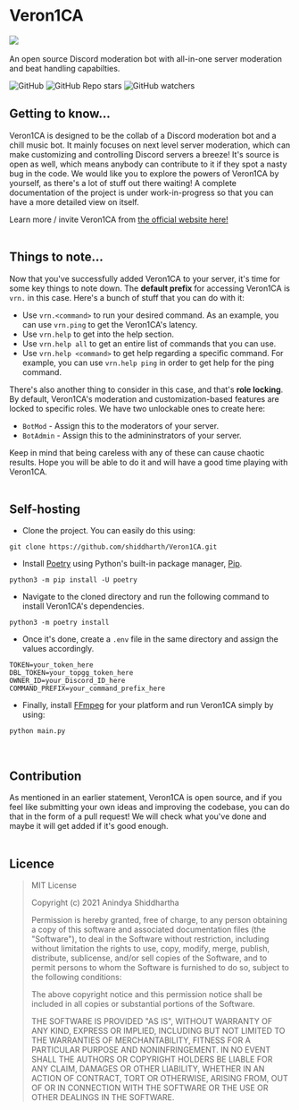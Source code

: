 # Veron1CA
<img src="https://i.imgur.com/oSyJaep.jpg"><br><br>
An open source Discord moderation bot with all-in-one server moderation and beat handling capabilties.

![GitHub](https://img.shields.io/github/license/shiddharth/Veron1CA?color=blue&style=for-the-badge)
![GitHub Repo stars](https://img.shields.io/github/stars/shiddharth/Veron1CA?color=blue&style=for-the-badge)
![GitHub watchers](https://img.shields.io/github/watchers/shiddharth/Veron1CA?color=blue&style=for-the-badge)

## Getting to know...
Veron1CA is designed to be the collab of a Discord moderation bot and a chill music bot. It mainly focuses on next level server moderation, which can make customizing and controlling Discord servers a breeze! It's source is open as well, which means anybody can contribute to it if they spot a nasty bug in the code. We would like you to explore the powers of Veron1CA by yourself, as there's a lot of stuff out there waiting! A complete documentation of the project is under work-in-progress so that you can have a more detailed view on itself.

Learn more / invite Veron1CA from [the official website here!](https://shiddharth.github.io/Veron1CA)
<br><br>

## Things to note...
Now that you've successfully added Veron1CA to your server, it's time for some key things to note down. The **default prefix** for accessing Veron1CA is `vrn.` in this case. Here's a bunch of stuff that you can do with it:
* Use `vrn.<command>` to run your desired command. As an example, you can use `vrn.ping` to get the Veron1CA's latency.
* Use `vrn.help` to get into the help section.
* Use `vrn.help all` to get an entire list of commands that you can use.
* Use `vrn.help <command>` to get help regarding a specific command. For example, you can use `vrn.help ping` in order to get help for the ping command.

There's also another thing to consider in this case, and that's **role locking**. By default, Veron1CA's moderation and customization-based features are locked to specific roles. We have two unlockable ones to create here:
* `BotMod` - Assign this to the moderators of your server.
* `BotAdmin` - Assign this to the admininstrators of your server.

Keep in mind that being careless with any of these can cause chaotic results. Hope you will be able to do it and will have a good time playing with Veron1CA. 
<br><br>

## Self-hosting
* Clone the project. You can easily do this using:
```
git clone https://github.com/shiddharth/Veron1CA.git
```

* Install [Poetry](https://python-poetry.org/) using Python's built-in package manager, [Pip](https://pypi.org/project/pip/).
```
python3 -m pip install -U poetry
```

* Navigate to the cloned directory and run the following command to install Veron1CA's dependencies.
```
python3 -m poetry install
```

* Once it's done, create a `.env` file in the same directory and assign the values accordingly.
```
TOKEN=your_token_here
DBL_TOKEN=your_topgg_token_here
OWNER_ID=your_Discord_ID_here
COMMAND_PREFIX=your_command_prefix_here
```

* Finally, install [FFmpeg](https://ffmpeg.org/) for your platform and run Veron1CA simply by using:
```
python main.py
```
<br>

## Contribution
As mentioned in an earlier statement, Veron1CA is open source, and if you feel like submitting your own ideas and improving the codebase, you can do that in the form of a pull request! We will check what you've done and maybe it will get added if it's good enough.
<br><br>

## Licence
<blockquote>
MIT License

Copyright (c) 2021 Anindya Shiddhartha

Permission is hereby granted, free of charge, to any person obtaining a copy
of this software and associated documentation files (the "Software"), to deal
in the Software without restriction, including without limitation the rights
to use, copy, modify, merge, publish, distribute, sublicense, and/or sell
copies of the Software, and to permit persons to whom the Software is
furnished to do so, subject to the following conditions:

The above copyright notice and this permission notice shall be included in all
copies or substantial portions of the Software.

THE SOFTWARE IS PROVIDED "AS IS", WITHOUT WARRANTY OF ANY KIND, EXPRESS OR
IMPLIED, INCLUDING BUT NOT LIMITED TO THE WARRANTIES OF MERCHANTABILITY,
FITNESS FOR A PARTICULAR PURPOSE AND NONINFRINGEMENT. IN NO EVENT SHALL THE
AUTHORS OR COPYRIGHT HOLDERS BE LIABLE FOR ANY CLAIM, DAMAGES OR OTHER
LIABILITY, WHETHER IN AN ACTION OF CONTRACT, TORT OR OTHERWISE, ARISING FROM,
OUT OF OR IN CONNECTION WITH THE SOFTWARE OR THE USE OR OTHER DEALINGS IN THE
SOFTWARE.
</blockquote>

